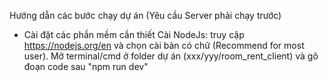 Hướng dẫn các bước chạy dự án (Yêu cầu Server phải chạy trước)

- Cài đặt các phần mềm cần thiết
  Cài NodeJs: truy cập https://nodejs.org/en và chọn cài bản có chữ (Recommend for most user).
  Mở terminal/cmd ở folder dự án (xxx/yyy/room_rent_client) và gõ đoạn code sau
  "npm run dev"
